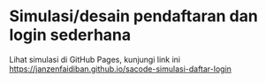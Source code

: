 # Simulasi/desain pendaftaran dan login sederhana

Lihat simulasi di GitHub Pages, kunjungi link ini https://janzenfaidiban.github.io/sacode-simulasi-daftar-login